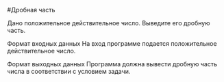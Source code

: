 #Дробная часть

Дано положительное действительное число. Выведите его дробную часть.

Формат входных данных
На вход программе подается положительное действительное число.

Формат выходных данных
Программа должна вывести дробную часть числа в соответствии с условием задачи.